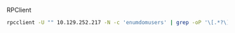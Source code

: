 RPClient

```bash
rpcclient -U "" 10.129.252.217 -N -c 'enumdomusers' | grep -oP '\[.*?\]' | grep -v 0x | tr -d '[]'
```
